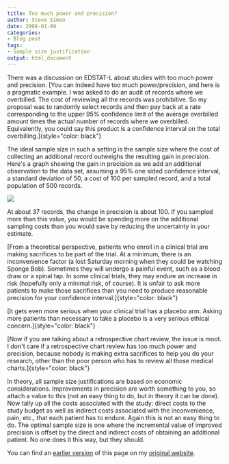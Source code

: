 ```yaml
---
title: Too much power and precision?
author: Steve Simon
date: 2008-01-09
categories:
- Blog post
tags:
- Sample size justification
output: html_document
---
```

There was a discussion on EDSTAT-L about studies with too much power
and precision. [You can indeed have too much power/precision, and here
is a pragmatic example. I was asked to do an audit of records where we
overbilled. The cost of reviewing all the records was prohibitive. So
my proposal was to randomly select records and then pay back at a rate
corresponding to the upper 95% confidence limit of the average
overbilled amount times the actual number of records where we
overbilled. Equivalently, you could say this product is a confidence
interval on the total overbilling.]{style="color: black"}

The ideal sample size in such a setting is the sample size where the
cost of collecting an additional record outweighs the resulting gain
in precision. Here's a graph showing the gain in precision as we add
an additional observation to the data set, assuming a 95% one sided
confidence interval, a standard deviation of 50, a cost of 100 per
sampled record, and a total population of 500 records.

![](http://www.pmean.com/images/images/08/TooMuchPower-0801.gif)

At about 37 records, the change in precision is about 100. If you
sampled more than this value, you would be spending more on the
additional sampling costs than you would save by reducing the
uncertainty in your estimate.

[From a theoretical perspective, patients who enroll in a clinical
trial are making sacrifices to be part of the trial. At a minimum,
there is an inconvenience factor (a lost Saturday morning when they
could be watching Sponge Bob). Sometimes they will undergo a painful
event, such as a blood draw or a spinal tap. In some clinical trials,
they may endure an increase in risk (hopefully only a minimal risk, of
course). It is unfair to ask more patients to make those sacrifices
than you need to produce reasonable precision for your confidence
interval.]{style="color: black"}

[It gets even more serious when your clinical trial has a placebo arm.
Asking more patients than necessary to take a placebo is a very
serious ethical concern.]{style="color: black"}

[Now if you are talking about a retrospective chart review, the issue
is moot. I don't care if a retrospective chart review has too much
power and precision, because nobody is making extra sacrifices to help
you do your research, other than the poor person who has to review all
those medical charts.]{style="color: black"}

In theory, all sample size justifications are based on economic
considerations. Improvements in precision are worth something to you,
so attach a value to this (not an easy thing to do, but in theory it
can be done). Now tally up all the costs associated with the study:
direct costs to the study budget as well as indirect costs associated
with the inconvenience, pain, etc., that each patient has to endure.
Again this is not an easy thing to do. The optimal sample size is one
where the incremental value of improved precision is offset by the
direct and indirect costs of obtaining an additional patient. No one
does it this way, but they should.

You can find an [earlier version](http://www.pmean.com/08/TooMuchPower.html) of this page on my [original website](http://www.pmean.com/original_site.html).
